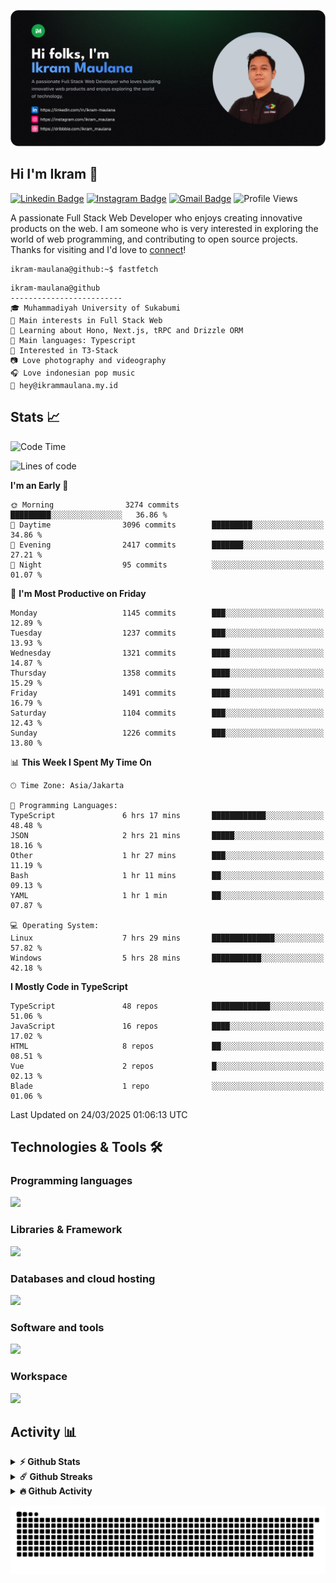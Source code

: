 ![IkramBanner](ikrambanner.png)

## Hi I'm Ikram 👋

[![Linkedin Badge](https://img.shields.io/badge/-ikram--maulana-blue?style=flat&logo=Linkedin&logoColor=white&link=https://links.ikrammaulana.my.id/s/linkedin)](https://links.ikrammaulana.my.id/s/linkedin)
[![Instagram Badge](https://img.shields.io/badge/-@ikram__maulana-purple?style=flat&logo=instagram&logoColor=white&link=https://links.ikrammaulana.my.id/s/instagram)](https://links.ikrammaulana.my.id/s/instagram)
[![Gmail Badge](https://img.shields.io/badge/-ikrammaulana-c14438?style=flat&logo=Gmail&logoColor=white&link=https://links.ikrammaulana.my.id/s/email)](mailto:hey@ikram.is-a.dev)
![Profile Views](https://komarev.com/ghpvc/?username=Ikram-Maulana)

A passionate Full Stack Web Developer who enjoys creating innovative products on the web. I am someone who is very interested in exploring the world of web programming, and contributing to open source projects. Thanks for visiting and I'd love to [connect](https://links.ikrammaulana.my.id/s/linkedin)!

```console
ikram-maulana@github:~$ fastfetch
```

```console
ikram-maulana@github
-------------------------
🎓 Muhammadiyah University of Sukabumi
🔎 Main interests in Full Stack Web
🌱 Learning about Hono, Next.js, tRPC and Drizzle ORM
🌟 Main languages: Typescript
🚩 Interested in T3-Stack
📷 Love photography and videography
🎧 Love indonesian pop music
📧 hey@ikrammaulana.my.id
```

## Stats 📈

<!--START_SECTION:waka-->
![Code Time](http://img.shields.io/badge/Code%20Time-2%2C459%20hrs%2036%20mins-blue)

![Lines of code](https://img.shields.io/badge/From%20Hello%20World%20I%27ve%20Written-13.5%20million%20lines%20of%20code-blue)

**I'm an Early 🐤** 

```text
🌞 Morning                3274 commits        █████████░░░░░░░░░░░░░░░░   36.86 % 
🌆 Daytime                3096 commits        █████████░░░░░░░░░░░░░░░░   34.86 % 
🌃 Evening                2417 commits        ███████░░░░░░░░░░░░░░░░░░   27.21 % 
🌙 Night                  95 commits          ░░░░░░░░░░░░░░░░░░░░░░░░░   01.07 % 
```
📅 **I'm Most Productive on Friday** 

```text
Monday                   1145 commits        ███░░░░░░░░░░░░░░░░░░░░░░   12.89 % 
Tuesday                  1237 commits        ███░░░░░░░░░░░░░░░░░░░░░░   13.93 % 
Wednesday                1321 commits        ████░░░░░░░░░░░░░░░░░░░░░   14.87 % 
Thursday                 1358 commits        ████░░░░░░░░░░░░░░░░░░░░░   15.29 % 
Friday                   1491 commits        ████░░░░░░░░░░░░░░░░░░░░░   16.79 % 
Saturday                 1104 commits        ███░░░░░░░░░░░░░░░░░░░░░░   12.43 % 
Sunday                   1226 commits        ███░░░░░░░░░░░░░░░░░░░░░░   13.80 % 
```


📊 **This Week I Spent My Time On** 

```text
🕑︎ Time Zone: Asia/Jakarta

💬 Programming Languages: 
TypeScript               6 hrs 17 mins       ████████████░░░░░░░░░░░░░   48.48 % 
JSON                     2 hrs 21 mins       █████░░░░░░░░░░░░░░░░░░░░   18.16 % 
Other                    1 hr 27 mins        ███░░░░░░░░░░░░░░░░░░░░░░   11.19 % 
Bash                     1 hr 11 mins        ██░░░░░░░░░░░░░░░░░░░░░░░   09.13 % 
YAML                     1 hr 1 min          ██░░░░░░░░░░░░░░░░░░░░░░░   07.87 % 

💻 Operating System: 
Linux                    7 hrs 29 mins       ██████████████░░░░░░░░░░░   57.82 % 
Windows                  5 hrs 28 mins       ███████████░░░░░░░░░░░░░░   42.18 % 
```

**I Mostly Code in TypeScript** 

```text
TypeScript               48 repos            █████████████░░░░░░░░░░░░   51.06 % 
JavaScript               16 repos            ████░░░░░░░░░░░░░░░░░░░░░   17.02 % 
HTML                     8 repos             ██░░░░░░░░░░░░░░░░░░░░░░░   08.51 % 
Vue                      2 repos             █░░░░░░░░░░░░░░░░░░░░░░░░   02.13 % 
Blade                    1 repo              ░░░░░░░░░░░░░░░░░░░░░░░░░   01.06 % 
```




 Last Updated on 24/03/2025 01:06:13 UTC
<!--END_SECTION:waka-->

## Technologies & Tools 🛠️

### Programming languages

<a href="https://skillicons.dev">
<img src="https://skillicons.dev/icons?i=html,css,sass,js,ts,php,py" />
</a>

### Libraries & Framework

<a href="https://skillicons.dev">
<img src="https://skillicons.dev/icons?i=react,vue,next,laravel,express,tailwind,bootstrap">
</a>

### Databases and cloud hosting

<a href="https://skillicons.dev">
<img src="https://skillicons.dev/icons?i=sqlite,mysql,postgresql,redis,vercel,cloudflare" />
</a>

### Software and tools

<a href="https://skillicons.dev">
<img src="https://skillicons.dev/icons?i=github,vscode,postman,figma&perline=11" />
</a>

### Workspace

<a href="https://skillicons.dev">
<img src="https://skillicons.dev/icons?i=apple,ubuntu,windows&perline=11" />
</a>

## Activity 📊

<details>
  <summary><b>⚡ Github Stats</b></summary>

  <br />
  <img height="180em" src="https://github-readme-stats-eight-theta.vercel.app/api?username=ikram-maulana&show_icons=true&hide_border=true&&count_private=true&include_all_commits=true" />
  <img height="180em" src="https://github-readme-stats-eight-theta.vercel.app/api/top-langs/?username=ikram-maulana&show_icons=true&hide_border=true&layout=compact&langs_count=8"/>
</details>

<details>
  <summary><b>☄️ Github Streaks</b></summary>

  <br />
  <img height="180em" src="https://github-readme-streak-stats.herokuapp.com/?user=ikram-maulana&hide_border=true" />
</details>

<details>
  <summary><b>🔥 Github Activity</b></summary>

  <br />
  <img height="180em" src="https://github-readme-activity-graph.vercel.app/graph?username=ikram-maulana&theme=github-light" />
</details>

![snake gif](https://github.com/ikram-maulana/ikram-maulana/blob/output/github-snake.svg)
